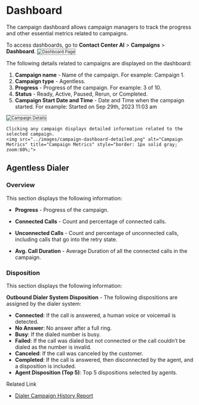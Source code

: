 # Dashboard

The campaign dashboard allows campaign managers to track the progress and other essential metrics related to campaigns.

To access dashboards, go to **Contact Center AI** > **Campaigns** > **Dashboard**.
<img src="../images/dashboard-main-page.png" alt="Dashboard Page" title="Dashboard Page" style="border: 1px solid gray; zoom:80%;">

The following details related to campaigns are displayed on the dashboard:

1. **Campaign name** - Name of the campaign. For example: Campaign 1.
2. **Campaign type** - Agentless.
3. **Progress** - Progress of the campaign. For example: 3 of 10.
4. **Status** - Ready, Active, Paused, Rerun, or Completed.
5. **Campaign Start Date and Time** - Date and Time when the campaign started. For example: Started on Sep 29th, 2023 11:03 am
<img src="../images/campaign-details-dashboard.png" alt="Campaign Details" title="Campaign Details" style="border: 1px solid gray; zoom:80%;">

    Clicking any campaign displays detailed information related to the selected campaign.
    <img src="../images/campaign-dashboard-detailed.png" alt="Campaign Metrics" title="Campaign Metrics" style="border: 1px solid gray; zoom:80%;">

## Agentless Dialer

### Overview

This section displays the following information:

* **Progress** - Progress of the campaign.

* **Connected Calls** - Count and percentage of connected calls.

* **Unconnected Calls** - Count and percentage of unconnected calls, including calls that go into the retry state.

* **Avg. Call Duration** - Average Duration of all the connected calls in the campaign.

### Disposition

This section displays the following information:

**Outbound Dialer System Disposition** - The following dispositions are assigned by the dialer system:

* **Connected**: If the call is answered, a human voice or voicemail is detected.
* **No Answer**: No answer after a full ring.
* **Busy**: If the dialed number is busy.
* **Failed**: If the call was dialed but not connected or the call couldn’t be dialed as the number is invalid.
* **Canceled**: If the call was canceled by the customer.
* **Completed**: If the call is answered, then disconnected by the agent, and a disposition is included.
* **Agent Disposition (Top 5)**: Top 5 dispositions selected by agents.

Related Link

* [Dialer Campaign History Report](../../../analytics/contact-center/reports/dialer-campaign-history-report.md)
